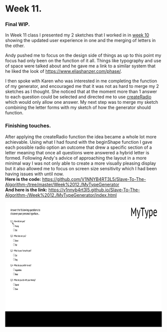 # Week 11.
### Final WIP.
In Week 11 class I presented my 2 sketches that I worked in in [week 10](https://github.com/V1NNYB4RT3L5/Slave-To-The-Algorithm-/tree/master/Week%2010.) showing the updated user experience in one and the merging of letters in the other. 

Andy pushed me to focus on the design side of things as up to this point my focus had only been on the function of it all. Things like typography and use of space were talked about and he gave me a link to a similar system that he liked the look of https://www.eliashanzer.com/phase/. 

I then spoke with Karen who was interested in me completing the function of my generator, and encouraged me that it was not as hard to merge my 2 sketches as I thought. She noticed that at the moment more than 1 answer to each question could be selected and directed me to use [createRadio](https://p5js.org/reference/#/p5/createRadio) which would only allow one answer. My next step was to merge my sketch combining the letter forms with my sketch of how the generator should function. 

### Finishing touches.
After applying the createRadio function the idea became a whole lot more achievable. Using what I had found with the beginShape function I gave each possible radio option an outcome that drew a specific section of a letter meaning that once all questions were answered a hybrid letter is formed. Following Andy's advice of approaching the layout in a more minimal way I was not only able to create a more visually pleasing display but it also allowed me to focus on screen size sensitivity which I had been having issues with until now.  <br/>
**Here is the code:** https://github.com/V1NNYB4RT3L5/Slave-To-The-Algorithm-/tree/master/Week%2012./MyTypeGenerator<br/>
**And here is the link:** https://v1nnyb4rt3l5.github.io/Slave-To-The-Algorithm-/Week%2012./MyTypeGenerator/index.html

<p Align = center ><img height = "400px" src = https://github.com/V1NNYB4RT3L5/Slave-To-The-Algorithm-/blob/master/MyType./MYTYPEfinal.gif>

